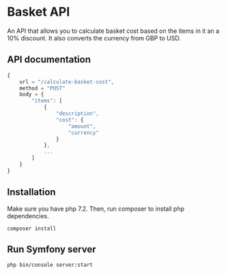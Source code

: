 # Basket API

An API that allows you to calculate basket cost based on the items in it an a 10% discount. It also converts the currency from GBP to USD.

## API documentation
```js
{
    url = "/calculate-basket-cost",
    method = "POST"
    body = {
        "items": [
            {
                "description",
                "cost": {
                    "amount",
                    "currency"
                }
            },
            ...
        ]
    }
}
```

## Installation 
Make sure you have php 7.2. Then, run composer to install php dependencies.
```
composer install
```
## Run Symfony server
```
php bin/console server:start
```
